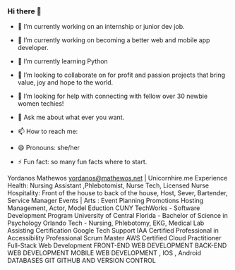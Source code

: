 ### Hi there 👋

<!--
**1Yordanos/1yordanos** is a ✨ _special_ ✨ repository because its `README.md` (this file) appears on your GitHub profile.

Here are some ideas to get you started:
-->
- 🔭 I’m currently working on an internship or junior dev job. 

- 🔭 I’m currently working on becoming a better web and mobile app developer.
- 🌱 I’m currently learning Python
- 👯 I’m looking to collaborate on for profit and passion projects that bring value, joy and hope to the world.
- 🤔 I’m looking for help with connecting with fellow over 30 newbie women techies!
- 💬 Ask me about what ever you want.
- 📫 How to reach me: 
- 😄 Pronouns: she/her 
- ⚡ Fun fact: so many fun facts where to start.

Yordanos Mathewos 
yordanos@mathewos.net |  Unicornhire.me 
Experience
Health: Nursing Assistant ,Phlebotomist, Nurse Tech, Licensed Nurse
Hospitality: Front of the house to back of the house, Host, Sever, Bartender, Service Manager 
Events | Arts : Event Planning Promotions Hosting Management, Actor, Model
Eduction 
CUNY TechWorks - Software Development Program
University of Central Florida - Bachelor of Science in Psychology
Orlando Tech - Nursing, Phlebotomy, EKG, Medical Lab Assisting 
Certification
Google Tech Support 
IAA Certified Professional in Accessibility
Professional Scrum Master
AWS Certified Cloud Practitioner
Full-Stack Web Development
FRONT-END WEB DEVELOPMENT
BACK-END WEB DEVELOPMENT
MOBILE WEB DEVELOPMENT , IOS , Android
DATABASES
GIT GITHUB AND VERSION CONTROL
